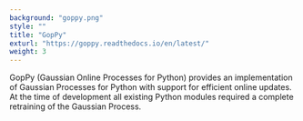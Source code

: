 ```yaml
---
background: "goppy.png"
style: ""
title: "GopPy"
exturl: "https://goppy.readthedocs.io/en/latest/"
weight: 3
---
```


GopPy (Gaussian Online Processes for Python) provides an implementation of
Gaussian Processes for Python with support for efficient online updates. At the
time of development all existing Python modules required a complete retraining
of the Gaussian Process.
